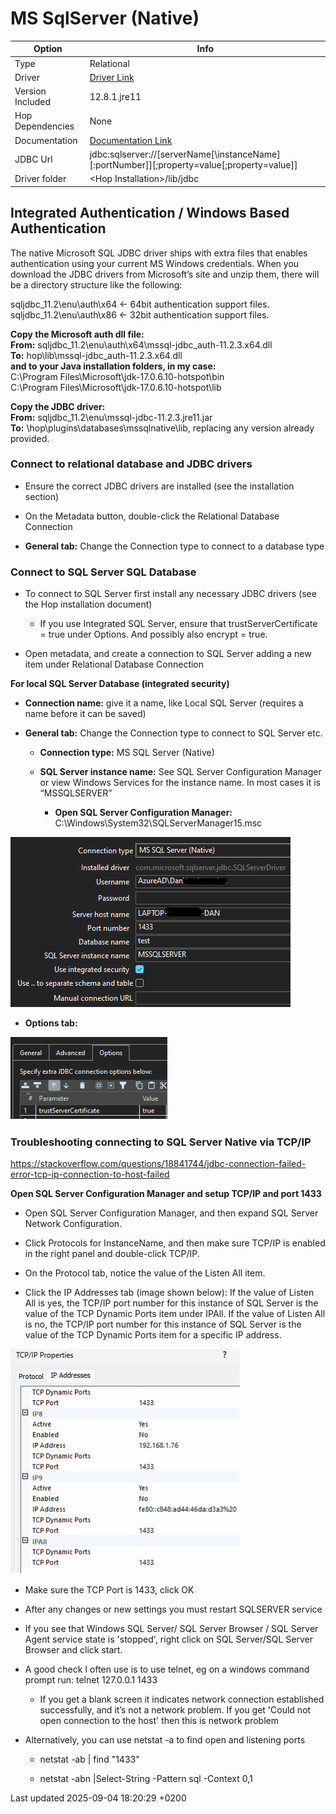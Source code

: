 <div id="header">

# MS SqlServer (Native)

</div>

<div id="content">

<div id="preamble">

<div class="sectionbody">

| Option           | Info                                                                                                                                 |
| ---------------- | ------------------------------------------------------------------------------------------------------------------------------------ |
| Type             | Relational                                                                                                                           |
| Driver           | [Driver Link](https://docs.microsoft.com/en-us/sql/connect/jdbc/download-microsoft-jdbc-driver-for-sql-server?view=sql-server-ver15) |
| Version Included | 12.8.1.jre11                                                                                                                         |
| Hop Dependencies | None                                                                                                                                 |
| Documentation    | [Documentation Link](https://docs.microsoft.com/en-us/sql/connect/jdbc/setting-the-connection-properties?view=sql-server-ver15)      |
| JDBC Url         | jdbc:sqlserver://\[serverName\[\\instanceName\]\[:portNumber\]\]\[;property=value\[;property=value\]\]                               |
| Driver folder    | \<Hop Installation\>/lib/jdbc                                                                                                        |

</div>

</div>

<div class="sect1">

## Integrated Authentication / Windows Based Authentication

<div class="sectionbody">

<div class="paragraph">

The native Microsoft SQL JDBC driver ships with extra files that enables authentication using your current MS Windows credentials. When you download the JDBC drivers from Microsoft’s site and unzip them, there will be a directory structure like the following:

</div>

<div class="paragraph">

sqljdbc\_11.2\\enu\\auth\\x64 ← 64bit authentication support files.  
sqljdbc\_11.2\\enu\\auth\\x86 ← 32bit authentication support files.

</div>

<div class="paragraph">

**Copy the Microsoft auth dll file:**  
**From:** sqljdbc\_11.2\\enu\\auth\\x64\\mssql-jdbc\_auth-11.2.3.x64.dll  
**To:** hop\\lib\\mssql-jdbc\_auth-11.2.3.x64.dll  
**and to your Java installation folders, in my case:**  
C:\\Program Files\\Microsoft\\jdk-17.0.6.10-hotspot\\bin  
C:\\Program Files\\Microsoft\\jdk-17.0.6.10-hotspot\\lib

</div>

<div class="paragraph">

**Copy the JDBC driver:**  
**From:** sqljdbc\_11.2\\enu\\mssql-jdbc-11.2.3.jre11.jar  
**To:** \\hop\\plugins\\databases\\mssqlnative\\lib, replacing any version already provided.  

</div>

<div class="sect2">

### Connect to relational database and JDBC drivers

<div class="ulist">

  - Ensure the correct JDBC drivers are installed (see the installation section)

  - On the Metadata button, double-click the Relational Database Connection

  - **General tab:** Change the Connection type to connect to a database type

</div>

</div>

<div class="sect2">

### Connect to SQL Server SQL Database

<div class="ulist">

  - To connect to SQL Server first install any necessary JDBC drivers (see the Hop installation document)
    
    <div class="ulist">
    
      - If you use Integrated SQL Server, ensure that trustServerCertificate = true under Options. And possibly also encrypt = true.
    
    </div>

  - Open metadata, and create a connection to SQL Server adding a new item under Relational Database Connection

</div>

<div class="paragraph">

**For local SQL Server Database (integrated security)**

</div>

<div class="ulist">

  - **Connection name:** give it a name, like Local SQL Server (requires a name before it can be saved)

  - **General tab:** Change the Connection type to connect to SQL Server etc.
    
    <div class="ulist">
    
      - **Connection type:** MS SQL Server (Native)
    
      - **SQL Server instance name:** See SQL Server Configuration Manager or view Windows Services for the instance name. In most cases it is “MSSQLSERVER”
        
        <div class="ulist">
        
          - **Open SQL Server Configuration Manager:** C:\\Windows\\System32\\SQLServerManager15.msc
        
        </div>
    
    </div>

</div>

<div class="imageblock">

<div class="content">

![MS SqlServer connection example](../assets/images/database/databases/mssqlnative/hop_connection.png)

</div>

</div>

<div class="ulist">

  - **Options tab:**

</div>

<div class="imageblock">

<div class="content">

![MS SqlServer connection example](../assets/images/database/databases/mssqlnative/hop_connection_options_tab.png)

</div>

</div>

</div>

<div class="sect2">

### Troubleshooting connecting to SQL Server Native via TCP/IP

<div class="paragraph">

<https://stackoverflow.com/questions/18841744/jdbc-connection-failed-error-tcp-ip-connection-to-host-failed>

</div>

<div class="paragraph">

**Open SQL Server Configuration Manager and setup TCP/IP and port 1433**

</div>

<div class="ulist">

  - Open SQL Server Configuration Manager, and then expand SQL Server Network Configuration.

  - Click Protocols for InstanceName, and then make sure TCP/IP is enabled in the right panel and double-click TCP/IP.

  - On the Protocol tab, notice the value of the Listen All item.

  - Click the IP Addresses tab (image shown below): If the value of Listen All is yes, the TCP/IP port number for this instance of SQL Server is the value of the TCP Dynamic Ports item under IPAll. If the value of Listen All is no, the TCP/IP port number for this instance of SQL Server is the value of the TCP Dynamic Ports item for a specific IP address.

</div>

<div class="imageblock">

<div class="content">

![Sql Server configuration example](../assets/images/database/databases/mssqlnative/sqlserver_configuration.png)

</div>

</div>

<div class="ulist">

  - Make sure the TCP Port is 1433, click OK

  - After any changes or new settings you must restart SQLSERVER service

  - If you see that Windows SQL Server/ SQL Server Browser / SQL Server Agent service state is 'stopped', right click on SQL Server/SQL Server Browser and click start.

  - A good check I often use is to use telnet, eg on a windows command prompt run: telnet 127.0.0.1 1433
    
    <div class="ulist">
    
      - If you get a blank screen it indicates network connection established successfully, and it’s not a network problem. If you get 'Could not open connection to the host' then this is network problem
    
    </div>

  - Alternatively, you can use netstat -a to find open and listening ports
    
    <div class="ulist">
    
      - netstat -ab | find "1433"
    
      - netstat -abn |Select-String -Pattern sql -Context 0,1
    
    </div>

</div>

</div>

</div>

</div>

</div>

<div id="footer">

<div id="footer-text">

Last updated 2025-09-04 18:20:29 +0200

</div>

</div>
